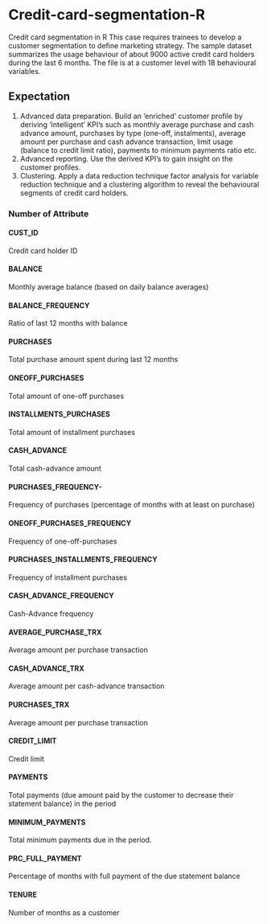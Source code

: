# Credit-card-segmentation-R
Credit card segmentation in R 
This  case  requires  trainees  to  develop  a  customer  segmentation  to  define marketing strategy. The sample dataset summarizes the usage behaviour of about 9000 active credit card holders during the last 6 months. The file is at a customer level with 18 behavioural variables.

## Expectation
1. Advanced data preparation. Build an ‘enriched’ customer profile by deriving ‘intelligent’ KPI’s such as monthly average purchase
and cash advance amount, purchases by type (one-off, instalments), average amount per purchase and cash advance transaction,
limit usage (balance to credit limit ratio), payments to minimum payments ratio etc. 
2. Advanced reporting. Use the derived KPI’s to gain insight on the customer profiles.
3. Clustering. Apply a data reduction technique factor analysis for variable reduction technique 
and a clustering algorithm to reveal the behavioural segments of credit card holders.

### Number of Attribute
#### CUST_ID
Credit card holder ID 
#### BALANCE 
Monthly average balance (based on daily balance averages) 
#### BALANCE_FREQUENCY
Ratio of last 12 months with balance 
#### PURCHASES 
Total purchase amount spent during last 12 months 
#### ONEOFF_PURCHASES
Total amount of one-off purchases 
#### INSTALLMENTS_PURCHASES
Total amount of installment purchases 
#### CASH_ADVANCE 
Total cash-advance amount 
#### PURCHASES_FREQUENCY-
Frequency of purchases (percentage of months with at least on purchase) 
#### ONEOFF_PURCHASES_FREQUENCY 
Frequency of one-off-purchases 
#### PURCHASES_INSTALLMENTS_FREQUENCY
Frequency of installment purchases 
#### CASH_ADVANCE_FREQUENCY 
Cash-Advance frequency 
#### AVERAGE_PURCHASE_TRX 
Average amount per purchase transaction 
#### CASH_ADVANCE_TRX 
Average amount per cash-advance transaction 
#### PURCHASES_TRX 
Average amount per purchase transaction 
#### CREDIT_LIMIT
Credit limit 
#### PAYMENTS
Total payments (due amount paid by the customer to decrease their statement balance) in the period 
#### MINIMUM_PAYMENTS
Total minimum payments due in the period. 
#### PRC_FULL_PAYMENT
Percentage of months with full payment of the due statement balance 
#### TENURE
Number of months as a customer 
